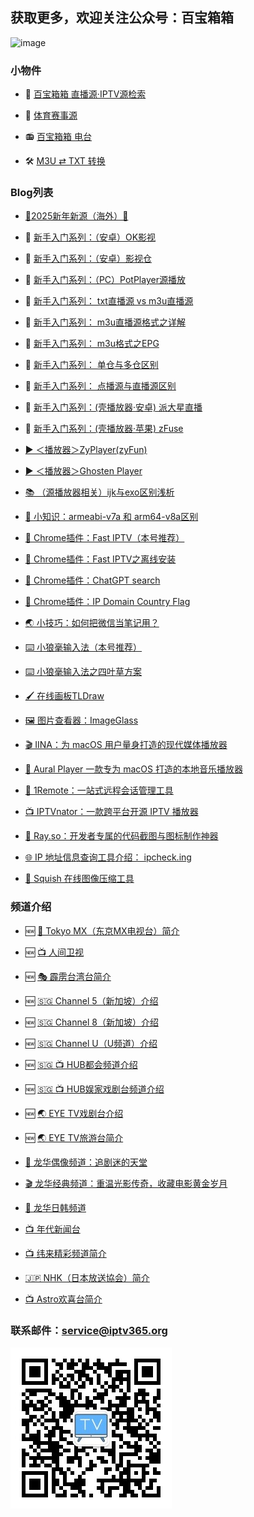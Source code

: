 ## 获取更多，欢迎关注公众号：百宝箱箱
<!-- ## 欢迎关注公众号：百宝箱箱
![image](./assets/GongZhongHao.png) -->
<img src="./assets/GongZhongHao.png" alt="image" width="400" height="auto">

### 小物件

*   🔎 [百宝箱箱 直播源·IPTV源检索](https://search.iptv365.org) 

*   🔎 [体育赛事源](tiyu.html) 

*   📻️ [百宝箱箱 电台](https://radio.iptv365.org) 

*   🛠️ [M3U ⇄ TXT 转换](https://convert.iptv365.org) 

### Blog列表
*   [🎊2025新年新源（海外）🎊](./docs/008_NewSource.md)

*   🔰 [新手入门系列：（安卓）OK影视](./docs/022_OK_Pro.md)

*   🔰 [新手入门系列：（安卓）影视仓](./docs/017_YingShiCang.md)

*   🔰 [新手入门系列：（PC）PotPlayer源播放](./docs/023_PotPlayer.md)

*   🔰 [新手入门系列： txt直播源 vs m3u直播源](./docs/018_txtm3u.md)

*   🔰 [新手入门系列： m3u直播源格式之详解](./docs/019_m3uDetail.md)

*   🔰 [新手入门系列： m3u格式之EPG](./docs/020_m3uDetail2.md)

*   🔰 [新手入门系列： 单仓与多仓区别](./docs/014_DanCangDuoCang.md)

*   🔰 [新手入门系列： 点播源与直播源区别](./docs/013_DianBoZhiBo.md)

*   🔰 [新手入门系列：(壳播放器·安卓) 派大星直播](./docs/001_paidaxing.md)

*   🔰 [新手入门系列：(壳播放器·苹果) zFuse](./docs/012_zFuse.md)

*   [▶️ ＜播放器＞ZyPlayer(zyFun)](./docs/021_ZyPlayer.md)

*   [▶️ ＜播放器＞Ghosten Player](./docs/016_GhostenPlayer.md)

*   [📚️ （源播放器相关）ijk与exo区别浅析](./docs/003_JieMa.md)

*   [📖 小知识：armeabi-v7a 和 arm64-v8a区别](./docs/015_arm.md)

*   [🔌 Chrome插件：Fast IPTV（本号推荐）](./docs/002_FastIPTV.md)

*   [🔌 Chrome插件：Fast IPTV之离线安装](./docs/004_FastIPTV_OfflineInstall.md)

*   [🔌 Chrome插件：ChatGPT search](./docs/007_ChatGPTSearch.md)

*   [🔌 Chrome插件：IP Domain Country Flag](./docs/010_IPDomainCountryFlag.md)

*   [🌏️ 小技巧：如何把微信当笔记用？](./docs/009_Wexin_Biji.md)

*   [⌨️ 小狼毫输入法（本号推荐）](./docs/005_XiaoLangHao.md)

*   [⌨️ 小狼毫输入法之四叶草方案](./docs/006_XiaoLangHao_SYC.md)

*   [🖌️ 在线画板TLDraw](./docs/011_tldraw.md)

*   [🖼️ 图片查看器：ImageGlass](./docs/024_ImageGlass.md)

*   [🎬 IINA：为 macOS 用户量身打造的现代媒体播放器](./docs/031_IINA.md)

*   [🎸 Aural Player 一款专为 macOS 打造的本地音乐播放器](./docs/029_auralplayer.md)

*   [🧭 1Remote：一站式远程会话管理工具](./docs/030_1Remote.md)

*   [📺 IPTVnator：一款跨平台开源 IPTV 播放器](./docs/025_IPTVnator.md)

*   [🔧 Ray.so：开发者专属的代码截图与图标制作神器](./docs/026_rayso.md)

*   [🌐 IP 地址信息查询工具介绍： ipcheck.ing](./docs/027_ipchecking.md)

*   [🎨 Squish 在线图像压缩工具](./docs/028_squish.md)

### 频道介绍

*   🆕 [🗼 Tokyo MX（东京MX电视台）简介](./docs_TV/007_TokyoMX.md)

*   🆕 [📺 人间卫视](./docs_TV/008_RJWS.md)

*   🆕 [🎭 霹雳台湾台简介](./docs_TV/016_PLTWT.md)

*   🆕 [🇸🇬 Channel 5（新加坡）介绍 ](./docs_TV/009_Channel5.md )

*   🆕 [🇸🇬 Channel 8（新加坡）介绍 ](./docs_TV/010_Channel8.md )

*   🆕 [🇸🇬 Channel U（U频道）介绍 ](./docs_TV/011_ChannelU.md )

*   🆕 [🇸🇬 📺 HUB都会频道介绍 ](./docs_TV/012_Hub_DH.md )

*   🆕 [🇸🇬 📺 HUB娱家戏剧台频道介绍   ](./docs_TV/013_Hub_YJ.md )

*   🆕 [🌏 EYE TV戏剧台介绍 ](./docs_TV/014_EYETV_XJ.md )

*   🆕 [🌏 EYE TV旅游台简介 ](./docs_TV/015_EYETV_LY.md )

*   [🌟 龙华偶像频道：追剧迷的天堂](./docs_TV/001_LTV_LHOX.md)

*   [🎬 龙华经典频道：重温光影传奇，收藏电影黄金岁月](./docs_TV/002_LTV_LHJD.md)

*   [🌸 龙华日韩频道](./docs_TV/017_LTV_LHRH.md)

*   [📺 年代新闻台](./docs_TV/003_NDXW.md)

*   [📺 纬来精彩频道简介](./docs_TV/004_WLJC.md)

*   [🇯🇵 NHK（日本放送協会）简介](./docs_TV/005_NHK.md)

*   [📺 Astro欢喜台简介](./docs_TV/006_Astro_HXT.md)


### 联系邮件：service@iptv365.org
![image](./assets/BBXX-QR.jpg)
